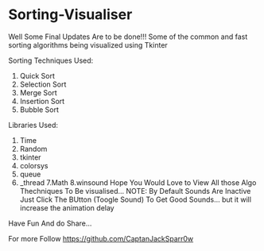 # Sorting-Visualiser
Well Some Final Updates Are to be done!!!
Some of the common and fast sorting algorithms being visualized using Tkinter

Sorting Techniques Used:
  1. Quick Sort
  2. Selection Sort
  3. Merge Sort
  4. Insertion Sort
  5. Bubble Sort

Libraries Used:
  1. Time
  2. Random
  3. tkinter
  4. colorsys
  5. queue
  6. _thread
  7.Math
  8.winsound
Hope You Would Love to View All those Algo Thechniques To Be visualised...
NOTE: By Default Sounds Are Inactive Just Click The BUtton (Toogle Sound) To Get Good Sounds...
but it will increase the animation delay

Have Fun And do Share...

For more Follow https://github.com/CaptanJackSparr0w
